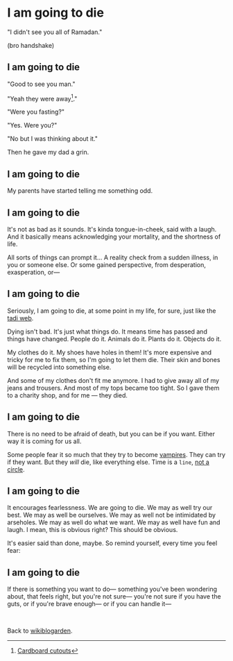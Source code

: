 # I am going to die 

"I didn't see you all of Ramadan."

(bro handshake)

## I am going to die

"Good to see you man."

"Yeah they were away[^away]."

"Were you fasting?"

"Yes. Were you?"

"No but I was thinking about it."

Then he gave my dad a grin.

## I am going to die 

My parents have started telling me something odd.

## I am going to die 

It's not as bad as it sounds. It's kinda tongue-in-cheek, said with a laugh. And it basically means acknowledging your mortality, and the shortness of life. 

All sorts of things can prompt it... A reality check from a sudden illness, in you or someone else. Or some gained perspective, from desperation, exasperation, or—

## I am going to die

Seriously, I am going to die, at some point in my life, for sure, just like the [tadi web](https://tadiweb.com).

Dying isn't bad. It's just what things do. It means time has passed and things have changed. People do it. Animals do it. Plants do it. Objects do it.

My clothes do it. My shoes have holes in them! It's more expensive and tricky for me to fix them, so I'm going to let them die. Their skin and bones will be recycled into something else.

And some of my clothes don't fit me anymore. I had to give away all of my jeans and trousers. And most of my tops became too tight. So I gave them to a charity shop, and for me — they died.

## I am going to die

There is no need to be afraid of death, but you can be if you want. Either way it is coming for us all.

Some people fear it so much that they try to become [vampires](https://en.wikipedia.org/wiki/Bryan_Johnson). They can try if they want. But they *will* die, like everything else. Time is a `line`, [not a circle](https://www.todepond.com/wikiblogarden/genocide/line/).

## I am going to die

It encourages fearlessness. We are going to die. We may as well try our best. We may as well be ourselves. We may as well not be intimidated by arseholes. We may as well do what we want. We may as well have fun and laugh. I mean, this is obvious right? This should be obvious.

It's easier said than done, maybe. So remind yourself, every time you feel fear: 

## I am going to die

If there is something you want to do— something you've been wondering about, that feels right, but you're not sure— you're not sure if you have the guts, or if you're brave enough— or if you can handle it—

<br>

Back to [wikiblogarden](/wikiblogarden).

[^away]: [Cardboard cutouts](https://www.todepond.com/wikiblogarden/london/cardboard/cutouts/)
